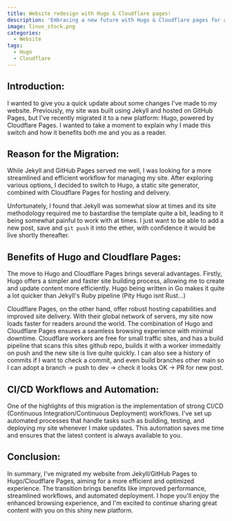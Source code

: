 ```yaml
---
title: Website redesign with Hugo & Cloudflare pages!
description: 'Embracing a new future with Hugo & Cloudflare pages for a personal static site'
image: linux_stock.png
categories:
  - Website
tags:
  - Hugo
  - Cloudflare
---
```


## Introduction:
I wanted to give you a quick update about some changes I've made to my website. Previously, my site was built using Jekyll and hosted on GitHub Pages, but I've recently migrated it to a new platform: Hugo, powered by Cloudflare Pages. I wanted to take a moment to explain why I made this switch and how it benefits both me and you as a reader.

## Reason for the Migration:
While Jekyll and GitHub Pages served me well, I was looking for a more streamlined and efficient workflow for managing my site. After exploring various options, I decided to switch to Hugo, a static site generator, combined with Cloudflare Pages for hosting and delivery.

Unfortunately, I found that Jekyll was somewhat slow at times and its site methodology required me to bastardise the template quite a bit, leading to it being somewhat painful to work with at times.
I just want to be able to add a new post, save and `git push` it into the ether, with confidence it would be live shortly thereafter.

## Benefits of Hugo and Cloudflare Pages:
The move to Hugo and Cloudflare Pages brings several advantages. Firstly, Hugo offers a simpler and faster site building process, allowing me to create and update content more efficiently.  Hugo being written in Go makes it quite a lot quicker than Jekyll's Ruby pipeline (Pity Hugo isnt Rust...)

Cloudflare Pages, on the other hand, offer robust hosting capabilities and improved site delivery. With their global network of servers, my site now loads faster for readers around the world. The combination of Hugo and Cloudflare Pages ensures a seamless browsing experience with minimal downtime.  Cloudflare workers are free for small traffic sites, and has a build pipeline that scans this sites github repo, builds it with a worker immedaitly on push and the new site is live quite quickly.  I can also see a history of commits if I want to check a commit, and even build branches other main so I can adopt a branch -> push to dev -> check it looks OK -> PR for new post.

## CI/CD Workflows and Automation:
One of the highlights of this migration is the implementation of strong CI/CD (Continuous Integration/Continuous Deployment) workflows. I've set up automated processes that handle tasks such as building, testing, and deploying my site whenever I make updates. This automation saves me time and ensures that the latest content is always available to you.

## Conclusion:
In summary, I've migrated my website from Jekyll/GitHub Pages to Hugo/Cloudflare Pages, aiming for a more efficient and optimized experience. The transition brings benefits like improved performance, streamlined workflows, and automated deployment. I hope you'll enjoy the enhanced browsing experience, and I'm excited to continue sharing great content with you on this shiny new platform.

